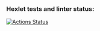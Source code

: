 ### Hexlet tests and linter status:
[![Actions Status](https://github.com/Witchbanee/qa-engineer-project-85/workflows/hexlet-check/badge.svg)](https://github.com/Witchbanee/qa-engineer-project-85/actions)